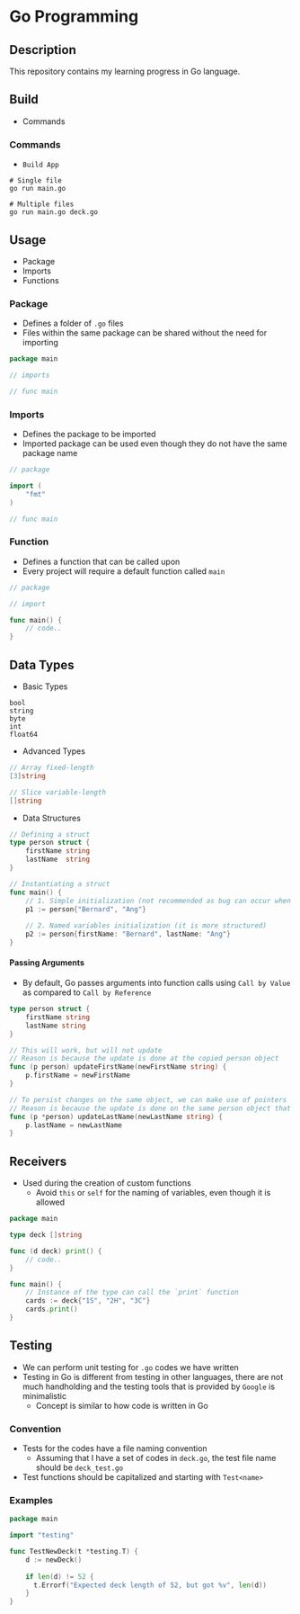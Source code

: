 # Go Programming

## Description
This repository contains my learning progress in Go language.

## Build
- Commands

### Commands
- `Build App`
```shell
# Single file
go run main.go

# Multiple files
go run main.go deck.go
```

## Usage
- Package
- Imports
- Functions

### Package
- Defines a folder of `.go` files
- Files within the same package can be shared without the need for importing
```go
package main

// imports

// func main
```

### Imports
- Defines the package to be imported
- Imported package can be used even though they do not have the same package name
```go
// package

import (
    "fmt"
)

// func main
```

### Function
- Defines a function that can be called upon
- Every project will require a default function called `main`
```go
// package

// import

func main() {
    // code..
}
```

## Data Types
- Basic Types
```
bool
string
byte
int
float64
```

- Advanced Types
```go
// Array fixed-length
[3]string

// Slice variable-length
[]string
```

- Data Structures
```go
// Defining a struct
type person struct {
    firstName string
    lastName  string
}

// Instantiating a struct
func main() {
    // 1. Simple initialization (not recommended as bug can occur when variables position is swapped)
    p1 := person{"Bernard", "Ang"}
    
    // 2. Named variables initialization (it is more structured)
    p2 := person{firstName: "Bernard", lastName: "Ang"}
}
```

#### Passing Arguments
- By default, Go passes arguments into function calls using `Call by Value` as compared to `Call by Reference`
```go
type person struct {
    firstName string
    lastName string
}

// This will work, but will not update
// Reason is because the update is done at the copied person object
func (p person) updateFirstName(newFirstName string) {
    p.firstName = newFirstName
}

// To persist changes on the same object, we can make use of pointers
// Reason is because the update is done on the same person object that is referenced in the memory
func (p *person) updateLastName(newLastName string) {
    p.lastName = newLastName
}
```

## Receivers
- Used during the creation of custom functions
  - Avoid `this` or `self` for the naming of variables, even though it is allowed
```go
package main

type deck []string

func (d deck) print() {
    // code..
}

func main() {
    // Instance of the type can call the `print` function
    cards := deck{"1S", "2H", "3C"}
    cards.print()
}
```

## Testing
- We can perform unit testing for `.go` codes we have written
- Testing in Go is different from testing in other languages, there are not much handholding and the testing tools that is provided by `Google` is minimalistic
  - Concept is similar to how code is written in Go

### Convention
- Tests for the codes have a file naming convention
  - Assuming that I have a set of codes in `deck.go`, the test file name should be `deck_test.go`
- Test functions should be capitalized and starting with `Test<name>`

### Examples
```go
package main

import "testing"

func TestNewDeck(t *testing.T) {
    d := newDeck()
    
    if len(d) != 52 {
      t.Errorf("Expected deck length of 52, but got %v", len(d))
    }
}
```
